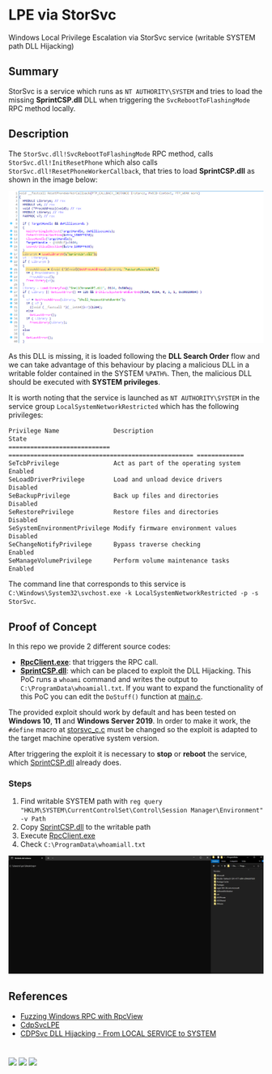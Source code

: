# LPE via StorSvc

Windows Local Privilege Escalation via StorSvc service (writable SYSTEM path DLL Hijacking)

## Summary

StorSvc is a service which runs as `NT AUTHORITY\SYSTEM` and tries to load the missing **SprintCSP.dll** DLL when triggering the `SvcRebootToFlashingMode` RPC method locally. 

## Description

The `StorSvc.dll!SvcRebootToFlashingMode` RPC method, calls `StorSvc.dll!InitResetPhone` which also calls `StorSvc.dll!ResetPhoneWorkerCallback`, that tries to load **SprintCSP.dll** as shown in the image below:

![FactoryResetUICC.png](./FactoryResetUICC.png)

As this DLL is missing, it is loaded following the **DLL Search Order** flow and we can take advantage of this behaviour by placing a malicious DLL in a writable folder contained in the SYSTEM `%PATH%`. Then, the malicious DLL should be executed with **SYSTEM privileges**.

It is worth noting that the service is launched as `NT AUTHORITY\SYSTEM` in the service group `LocalSystemNetworkRestricted` which has the following privileges:

```
Privilege Name               Description                                         State       
============================ =================================================== =============
SeTcbPrivilege               Act as part of the operating system                 Enabled   
SeLoadDriverPrivilege        Load and unload device drivers                      Disabled
SeBackupPrivilege            Back up files and directories                       Disabled
SeRestorePrivilege           Restore files and directories                       Disabled
SeSystemEnvironmentPrivilege Modify firmware environment values                  Disabled
SeChangeNotifyPrivilege      Bypass traverse checking                            Enabled   
SeManageVolumePrivilege      Perform volume maintenance tasks                    Enabled   
```
The command line that corresponds to this service is `C:\Windows\System32\svchost.exe -k LocalSystemNetworkRestricted -p -s StorSvc`.

## Proof of Concept

In this repo we provide 2 different source codes:
- [**RpcClient.exe**](./RpcClient): that triggers the RPC call.
- [**SprintCSP.dll**](./SprintCSP/): which can be placed to exploit the DLL Hijacking. This PoC runs a `whoami` command and writes the output to `C:\ProgramData\whoamiall.txt`. If you want to expand the functionality of this PoC you can edit the `DoStuff()` function at [main.c](./SprintCSP/SprintCSP/main.c#L7).

The provided exploit should work by default and has been tested on **Windows 10**, **11** and **Windows Server 2019**. In order to make it work, the `#define` macro at [storsvc_c.c](./RpcClient/RpcClient/storsvc_c.c#L3) must be changed so the exploit is adapted to the target machine operative system version.

After triggering the exploit it is necessary to **stop** or **reboot** the service, which [SprintCSP.dll](./SprintCSP/) already does.

### Steps

1. Find writable SYSTEM path with `reg query "HKLM\SYSTEM\CurrentControlSet\Control\Session Manager\Environment" -v Path`
2. Copy [SprintCSP.dll](./SprintCSP/) to the writable path
3. Execute [RpcClient.exe](./RpcClient)
4. Check `C:\ProgramData\whoamiall.txt`

![PoC.gif](./PoC.gif)

## References

- [Fuzzing Windows RPC with RpcView](https://itm4n.github.io/fuzzing-windows-rpc-rpcview/)
- [CdpSvcLPE](https://github.com/sailay1996/CdpSvcLPE/blob/main/README.md)
- [CDPSvc DLL Hijacking - From LOCAL SERVICE to SYSTEM](https://itm4n.github.io/cdpsvc-dll-hijacking/)

#

[![](https://img.shields.io/badge/www-blackarrow.net-E5A505?style=flat-square)](https://www.blackarrow.net) [![](https://img.shields.io/badge/twitter-@BlackArrowSec-00aced?style=flat-square&logo=twitter&logoColor=white)](https://twitter.com/BlackArrowSec) [![](https://img.shields.io/badge/linkedin-@BlackArrowSec-0084b4?style=flat-square&logo=linkedin&logoColor=white)](https://www.linkedin.com/company/blackarrowsec/)

